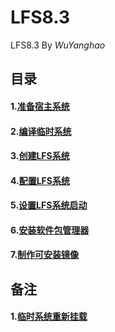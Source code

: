 # LFS8.3
LFS8.3 By *WuYanghao*
## 目录
#### 1.[准备宿主系统](Guide/001-prepare-host-system.md)
#### 2.[编译临时系统](Guide/002-prepare-tmp-system.md)
#### 3.[创建LFS系统](Guide/003-build-lfs-system.md)
#### 4.[配置LFS系统](Guide/004-configure-lfs-system.md)
#### 5.[设置LFS系统启动](Guide/005-make-bootable-lfs-system.md)
#### 6.[安装软件包管理器](Guide/006-install-dpkg.md)
#### 7.[制作可安装镜像](Guide/007-make-iso.md)
## 备注
#### 1.[临时系统重新挂载](Guide/reset-tmpsystem.md)
